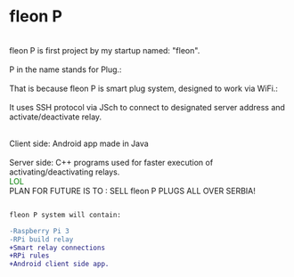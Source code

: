 # fleon P

<br>fleon P is first project by my startup named: "fleon".</br>
<br>P in the name stands for Plug.:</br>
<br>That is because fleon P is smart plug system, designed to work via WiFi.:</br>
<br>It uses SSH protocol via JSch to connect to designated server address and activate/deactivate relay.</br>

<br>Client side: Android app made in Java</br>
<br>Server side: C++ programs used for faster execution of activating/deactivating relays.</br>
<span style="color: green">LOL</span>
<br> PLAN FOR FUTURE IS TO : SELL fleon P PLUGS ALL OVER SERBIA! </br>
```diff

fleon P system will contain:

-Raspberry Pi 3
-RPi build relay
+Smart relay connections
+RPi rules
+Android client side app.



```

